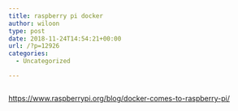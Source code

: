 ```yaml
---
title: raspberry pi docker
author: wiloon
type: post
date: 2018-11-24T14:54:21+00:00
url: /?p=12926
categories:
  - Uncategorized

---
```

```bashcurl -sSL https://get.docker.com | sh
```

<https://www.raspberrypi.org/blog/docker-comes-to-raspberry-pi/>